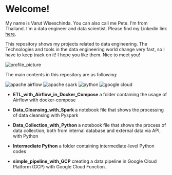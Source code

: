 # Welcome!
My name is Varut Wiseschinda.
You can also call me Pete.
I'm from Thailand.
I'm a data engineer and data scientist.
Please find my Linkedin link [here](https://www.linkedin.com/in/varut-wiseschinda-807a24a1/).  

This repository shows my projects related to data engineering. The Technologies and tools in the data engineering world change very fast, so I have to keep track on it! I hope you like them. Nice to meet you!

![profile_picture](https://user-images.githubusercontent.com/45530179/218284170-bc7a5dc8-0e49-48a2-b9dc-780c90528f1d.jpg)


The main contents in this repository are as following:

![apache airflow](https://user-images.githubusercontent.com/45530179/218283892-470a8374-3f68-4e80-8670-0107222b1a3e.png)
![apache spark](https://user-images.githubusercontent.com/45530179/218284514-6ebd30fe-ed9d-4d0d-800b-a44ec87f7283.png)
![python](https://user-images.githubusercontent.com/45530179/218284733-47326023-7c10-4df6-adfd-bf178a03632b.jpg)
![google cloud](https://user-images.githubusercontent.com/45530179/218284646-4e675586-1d2a-4fab-a8ea-fdefff0d0581.png)

* __ETL_with_Airflow_in_Docker_Compose__ a folder containing the usage of Airflow with docker-compose

* __Data_Cleansing_with_Spark__ a notebook file that shows the processing of data cleansing with Pyspark

* __Data_Collection_with_Python__ a notebook file that shows the process of data collection, both from internal database and external data via API, with Python

* __Intermediate Python__ a folder containing intermediate-level Python codes

* __simple_pipeline_with_GCP__ creating a data pipeline in Google Cloud Platform (GCP) with Google Cloud Function.